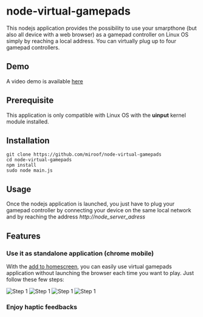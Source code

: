 # node-virtual-gamepads

This nodejs application provides the possibility to use your smarpthone (but also all device with a web browser) as a gamepad controller on Linux OS simply by reaching a local address.
You can virtually plug up to four gamepad controllers.

Demo
----
A video demo is available [here](https://www.youtube.com/watch?v=OWgWugNsF7w)

Prerequisite
------------
This application is only compatible with Linux OS with the **uinput** kernel module installed.

Installation
------------
    git clone https://github.com/miroof/node-virtual-gamepads
    cd node-virtual-gamepads
    npm install
    sudo node main.js

Usage
-----
Once the nodejs application is launched, you just have to plug your gamepad controller by connecting your device on the same local network and by reaching the address *http://node_server_adress*

Features
--------

### Use it as standalone application (chrome mobile)
With the [add to homescreen](https://developer.chrome.com/multidevice/android/installtohomescreen),
you can easily use virtual gamepads application without launching the browser each time you want to play.
Just follow these few steps:

![Step 1](https://github.com/miroof/node-virtual-gamepads/blob/resources/screenshots/standalone_step1.png?raw=true)
![Step 1](https://github.com/miroof/node-virtual-gamepads/blob/resources/screenshots/standalone_step2.png?raw=true)
![Step 1](https://github.com/miroof/node-virtual-gamepads/blob/resources/screenshots/standalone_step3.png?raw=true)
![Step 1](https://github.com/miroof/node-virtual-gamepads/blob/resources/screenshots/standalone_step4.png?raw=true)

### Enjoy haptic feedbacks
